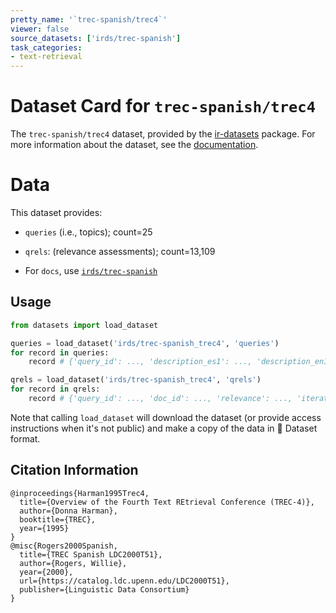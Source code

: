 ```yaml
---
pretty_name: '`trec-spanish/trec4`'
viewer: false
source_datasets: ['irds/trec-spanish']
task_categories:
- text-retrieval
---
```


# Dataset Card for `trec-spanish/trec4`

The `trec-spanish/trec4` dataset, provided by the [ir-datasets](https://ir-datasets.com/) package.
For more information about the dataset, see the [documentation](https://ir-datasets.com/trec-spanish#trec-spanish/trec4).

# Data

This dataset provides:
 - `queries` (i.e., topics); count=25
 - `qrels`: (relevance assessments); count=13,109

 - For `docs`, use [`irds/trec-spanish`](https://huggingface.co/datasets/irds/trec-spanish)

## Usage

```python
from datasets import load_dataset

queries = load_dataset('irds/trec-spanish_trec4', 'queries')
for record in queries:
    record # {'query_id': ..., 'description_es1': ..., 'description_en1': ..., 'description_es2': ..., 'description_en2': ...}

qrels = load_dataset('irds/trec-spanish_trec4', 'qrels')
for record in qrels:
    record # {'query_id': ..., 'doc_id': ..., 'relevance': ..., 'iteration': ...}

```

Note that calling `load_dataset` will download the dataset (or provide access instructions when it's not public) and make a copy of the
data in 🤗 Dataset format.

## Citation Information

```
@inproceedings{Harman1995Trec4,
  title={Overview of the Fourth Text REtrieval Conference (TREC-4)},
  author={Donna Harman},
  booktitle={TREC},
  year={1995}
}
@misc{Rogers2000Spanish,
  title={TREC Spanish LDC2000T51},
  author={Rogers, Willie},
  year={2000},
  url={https://catalog.ldc.upenn.edu/LDC2000T51},
  publisher={Linguistic Data Consortium}
}
```
